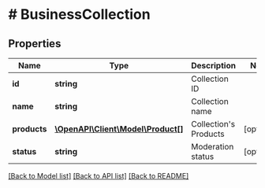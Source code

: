 # # BusinessCollection

## Properties

Name | Type | Description | Notes
------------ | ------------- | ------------- | -------------
**id** | **string** | Collection ID |
**name** | **string** | Collection name |
**products** | [**\OpenAPI\Client\Model\Product[]**](Product.md) | Collection&#39;s Products | [optional]
**status** | **string** | Moderation status | [optional]

[[Back to Model list]](../../README.md#models) [[Back to API list]](../../README.md#endpoints) [[Back to README]](../../README.md)
